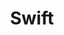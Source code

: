 ---
title: Swift
description: Swift and SwiftUI
image: swift.png

# Badge style
style:
    background: "#2a9d8f"
    color: "#fff"
---